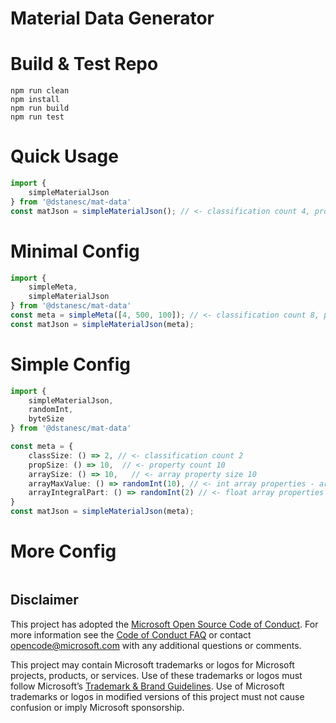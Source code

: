 # Material Data Generator

# Build & Test Repo

```
npm run clean
npm install
npm run build
npm run test
```

# Quick Usage
```ts
import {
    simpleMaterialJson
} from '@dstanesc/mat-data'
const matJson = simpleMaterialJson(); // <- classification count 4, property count 100, array property size 20
```

# Minimal Config
```ts
import {
    simpleMeta,
    simpleMaterialJson
} from '@dstanesc/mat-data'
const meta = simpleMeta([4, 500, 100]); // <- classification count 8, property count 500, array property size 100
const matJson = simpleMaterialJson(meta);
```

# Simple Config

```ts
import {
    simpleMaterialJson,
    randomInt,
    byteSize
} from '@dstanesc/mat-data'

const meta = {
    classSize: () => 2, // <- classification count 2
    propSize: () => 10,  // <- property count 10
    arraySize: () => 10,   // <- array property size 10 
    arrayMaxValue: () => randomInt(10), // <- int array properties - array max value (10 or less)
    arrayIntegralPart: () => randomInt(2) // <- float array properties - array integral part (2 or less)
}
const matJson = simpleMaterialJson(meta);
```

# More Config

```ts
```

## Disclaimer

This project has adopted the [Microsoft Open Source Code of Conduct](https://opensource.microsoft.com/codeofconduct/).
For more information see the [Code of Conduct FAQ](https://opensource.microsoft.com/codeofconduct/faq/) or contact
[opencode@microsoft.com](mailto:opencode@microsoft.com) with any additional questions or comments.

This project may contain Microsoft trademarks or logos for Microsoft projects, products, or services. Use of these
trademarks or logos must follow Microsoft’s [Trademark & Brand Guidelines](https://www.microsoft.com/trademarks). Use of
Microsoft trademarks or logos in modified versions of this project must not cause confusion or imply Microsoft
sponsorship.
